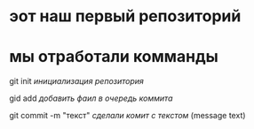 # эот наш первый репозиторий
# мы отработали комманды

git init *инициализация репозитория*

gid add *добавить фаил в очередь коммита*

git commit -m "текст" *сделали комит с текстом* (message text)

